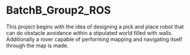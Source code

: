 # BatchB_Group2_ROS
This project begins with the idea of designing a pick and place robot that can do obstacle avoidance within a stipulated world filled with walls. Additionally a rover capable of performing mapping and navigating itself through the map is made.
